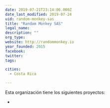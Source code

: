 ```yaml
---
date: 2019-07-21T23:14:06.000Z
date_last_modified: 2019-07-24
uid: random-monkey-sas
title: "Random Monkey SAS"
legal_name: 
description: ""
org_type: 
website: http://randommonkey.io
year_founded: 2015
facebook: 
twitter: 
tags:

cities: 
  - Costa Rica

---
```


Esta organización tiene los siguientes proyectos:

- [](/i/datasketch.html)
